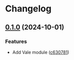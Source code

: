 # Changelog

## [0.1.0](https://github.com/staticaland/daggers/compare/vale-v0.0.1...vale-v0.1.0) (2024-10-01)


### Features

* Add Vale module ([c630781](https://github.com/staticaland/daggers/commit/c6307811a47e7ecc226e48d80b3a851a034c9a58))
